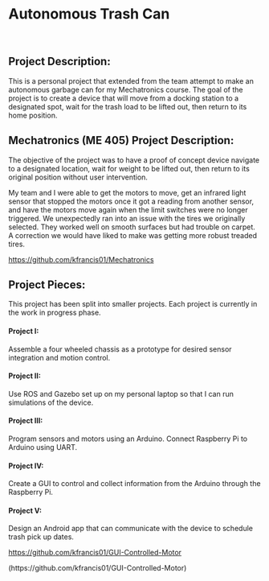 
<h1>Autonomous Trash Can</h1></br>
<h2> Project Description:</h2>

<p>This is a personal project that extended from the team attempt to make an
autonomous garbage can for my Mechatronics course. The goal of the project
is to create a device that will move from a docking station to a designated spot,
wait for the trash load to be lifted out, then return to its home position.<p>

<h2> Mechatronics (ME 405) Project Description:</h2>
<p>The objective of the project was to have a
proof of concept device navigate to a
designated location, wait for weight to be lifted
out, then return to its original position without
user intervention.<p>
<p>My team and I were able to get the motors to move, get an infrared light sensor that stopped
the motors once it got a reading from another sensor, and have the motors move again when
the limit switches were no longer triggered.
We unexpectedly ran into an issue with the tires we originally selected. They worked well
on smooth surfaces but had trouble on carpet. A correction we would have liked to make was getting more robust treaded tires.<p>
  
<p><a href="(https://github.com/kfrancis01/Mechatronics)">https://github.com/kfrancis01/Mechatronics</a></p>
  
<h2> Project Pieces:</h2>

<p>This project has been split into smaller projects. Each project is currently in the work in progress phase.<p>

<h4> Project I:</h4> Assemble a four wheeled chassis as a prototype for desired sensor integration and motion control.

<h4> Project II:</h4> Use ROS and Gazebo set up on my personal laptop so that I can run simulations of the device.

<h4> Project III:</h4> Program sensors and motors using an Arduino. Connect Raspberry Pi to Arduino using UART.

<h4> Project IV:</h4> Create a GUI to control and collect information from the Arduino through the Raspberry Pi.

<h4> Project V:</h4> Design an Android app that can communicate with the device to schedule trash pick up dates.

<p><a href="https://github.com/kfrancis01/GUI-Controlled-Motor">https://github.com/kfrancis01/GUI-Controlled-Motor</a></p>
(https://github.com/kfrancis01/GUI-Controlled-Motor)
